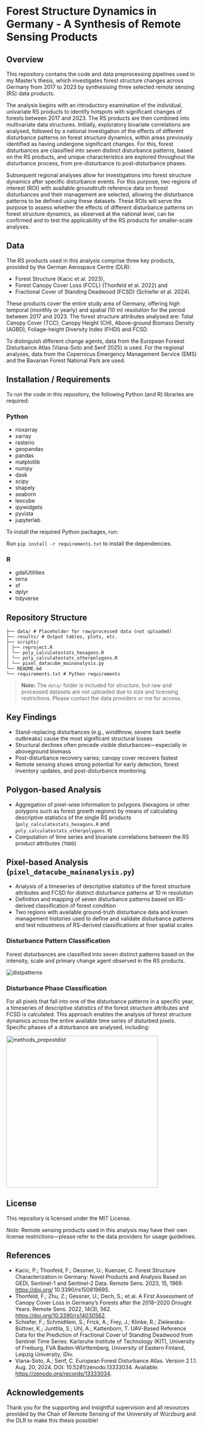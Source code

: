 # Forest Structure Dynamics in Germany - A Synthesis of Remote Sensing Products

## Overview
This repository contains the code and data preprocessing pipelines used in my Master’s thesis, which investigates forest structure changes across Germany from 2017 to 2023 by synthesising three selected remote sensing (RS) data products. 

The analysis begins with an introductory examination of the individual, univariate RS products to identify hotspots with significant changes of forests between 2017 and 2023. The RS products
are then combined into multivariate data structures. Initially, exploratory bivariate correlations are analysed, followed by a national investigation of the effects of different disturbance patterns on forest structure dynamics, within areas previously identified as having undergone significant changes. For this, forest disturbances are classified into seven distinct disturbance patterns, based on the RS products, and unique characteristics are explored throughout the disturbance process, from pre-disturbance to post-disturbance phases.

Subsequent regional analyses allow for investigations into forest structure dynamics after specific disturbance events. For this purpose, two regions of interest (ROI) with available groundtruth reference data on forest disturbances and their management are selected, allowing the disturbance patterns to be defined using these datasets. These ROIs will serve the purpose to assess whether the effects of different disturbance patterns on forest structure dynamics, as observed at the national level, can be confirmed and to test the applicability of the RS products for smaller-scale analyses.

## Data
The RS products used in this analysis comprise three key products, provided by the German Aerospace Centre (DLR):
* Forest Structure (Kacic et al. 2023), 
* Forest Canopy Cover Loss (FCCL) (Thonfeld et al. 2022) and 
* Fractional Cover of Standing Deadwood (FCSD) (Schiefer et al. 2024). 

These products cover the entire study area of Germany, offering high temporal (monthly or yearly) and spatial (10 m) resolution for the period between 2017 and 2023. The forest structure attributes analysed are: Total Canopy Cover (TCC), Canopy Height (CH), Above-ground Biomass Density (AGBD), Foliage-height Diversity Index (FHDI) and FCSD.

To distinguish different change agents, data from the European Foreest Disturbance Atlas (Viana-Soto and Senf 2025) is used. For the regional analyses, data from the Copernicus Emergency Management Service (EMS) and the Bavarian Forest National Park are used.

## Installation / Requirements

To run the code in this repository, the following Python (and R) libraries are required:

### Python
- rioxarray
- xarray
- rasterio
- geopandas
- pandas
- matplotlib
- numpy
- dask
- scipy
- shapely
- seaborn
- lexcube
- ipywidgets
- pyvista
- jupyterlab

To install the required Python packages, run:

Run `pip install -r requirements.txt` to install the dependencies.

### R
- gdalUtilities
- terra
- sf
- dplyr
- tidyverse

## Repository Structure

```
├── data/ # Placeholder for raw/processed data (not uploaded)
├── results/ # Output tables, plots, etc.
├── scripts/
│ ├── reproject.R
│ └── poly_calculatestats_hexagons.R
│ └── poly_calculatestats_otherpolygons.R
│ └── pixel_datacube_mainanalysis.py
└── README.md
└── requirements.txt # Python requirements
```

> **Note:** The `data/` folder is included for structure, but raw and processed datasets are not uploaded due to size and licensing restrictions. Please contact the data providers or me for access.
> 

## Key Findings
* Stand-replacing disturbances (e.g., windthrow, severe bark beetle outbreaks) cause the most significant structural losses
* Structural declines often precede visible disturbances—especially in aboveground biomass
* Post-disturbance recovery varies; canopy cover recovers fastest
* Remote sensing shows strong potential for early detection, forest inventory updates, and post-disturbance monitoring

## Polygon-based Analysis
* Aggregation of pixel-wise information to polygons (hexagons or other polygons such as forest growth regions) by means of calculating descriptive statistics of the single RS products (`poly_calculatestats_hexagons.R` and `poly_calculatestats_otherpolygons.R`)
* Computation of time series and bivariate correlations between the RS product attributes (`TODO`)

## Pixel-based Analysis (`pixel_datacube_mainanalysis.py`)
* Analysis of a timeseries of descriptive statistics of the forest structure attributes and FCSD for distinct disturbance patterns at 10 m resolution
* Definition and mapping of seven disturbance patterns based on RS-derived classification of forest condition
* Two regions with available ground-truth disturbance data and known management histories used to define and validate disturbance patterns and test robustness of RS-derived classifications at finer spatial scales

### Disturbance Pattern Classification
Forest disturbances are classified into seven distinct patterns based on the intensity, scale and primary change agent observed in the RS products. 

![distpatterns](https://github.com/user-attachments/assets/f3a18c51-ecc7-4398-b28d-1b184526c210)

### Disturbance Phase Classification
For all pixels that fall into one of the disturbance patterns in a specific year, a timeseries of descriptive statistics of the forest structure attributes and FCSD is calculated. This approach enables the analysis of forest structure dynamics across the entire available time series of disturbed pixels. Specific phases of a disturbance are analysed, including:

<img src="https://github.com/user-attachments/assets/3fa12329-4297-4e38-94df-ef25ad7cb223" alt="methods_prepostdist" width="400"/>

## License

This repository is licensed under the MIT License.

*Note:* Remote sensing products used in this analysis may have their own license restrictions—please refer to the data providers for usage guidelines.

## References

- Kacic, P.; Thonfeld, F.;  Gessner, U.; Kuenzer, C. Forest  Structure Characterization in  Germany: Novel Products and  Analysis Based on GEDI, Sentinel-1  and Sentinel-2 Data. Remote Sens.  2023, 15, 1969. https://doi.org/  10.3390/rs15081969S. 
- Thonfeld, F.; Zhu, Z.; Gessner, U.; Dech, S.; et al. A First Assessment of Canopy Cover Loss in Germany’s Forests after the 2018–2020 Drought Years. Remote Sens. 2022, 14(3), 562. https://doi.org/10.3390/rs14030562.
- Schiefer, F.; Schmidtlein, S.; Frick, A.; Frey, J.; Klinke, R.; Zielewska-Büttner, K.; Junttila, S.; Uhl, A.; Kattenborn, T. UAV-Based Reference Data for the Prediction of Fractional Cover of Standing Deadwood from Sentinel Time Series. Karlsruhe Institute of Technology (KIT), University of Freiburg, FVA Baden-Württemberg, University of Eastern Finland, Leipzig University, iDiv.
- Viana-Soto, A.; Senf, C. European Forest Disturbance Atlas. Version 2.1.1. Aug. 20, 2024. DOI: 10.5281/zenodo.13333034. Available: https://zenodo.org/records/13333034.

## Acknowledgements

Thank you for the supporting and insightful supervision and all resources provided by the Chair of Remote Sensing of the University of Würzburg and the DLR to make this thesis possible!

